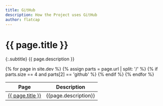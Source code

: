```yaml
---
title: GitHub
description: How the Project uses GitHub
author: flatcap
---
```


# {{ page.title }}

{:.subtitle}
{{ page.description }}

<table summary="github use">
  <thead>
    <tr>
      <th>Page</th>
      <th>Description</th>
    </tr>
  </thead>
  <tbody>
    {% for page in site.dev %}
      {% assign parts = page.url | split: '/' %}
      {% if parts.size == 4 and parts[2] == 'github' %}
      <tr>
        <td><a href="{{ page.url }}">{{ page.title }}</a></td>
        <td>{{page.description}}</td>
      </tr>
      {% endif %}
    {% endfor %}
  </tbody>
</table>

